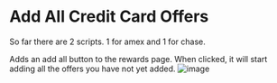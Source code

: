 # Add All Credit Card Offers
So far there are 2 scripts. 1 for amex and 1 for chase.

Adds an add all button to the rewards page. When clicked, it will start adding all the offers you have not yet added.
![image](https://github.com/user-attachments/assets/b5e796b6-b2f1-4a9d-af0b-f1a8c2faa8c9)

